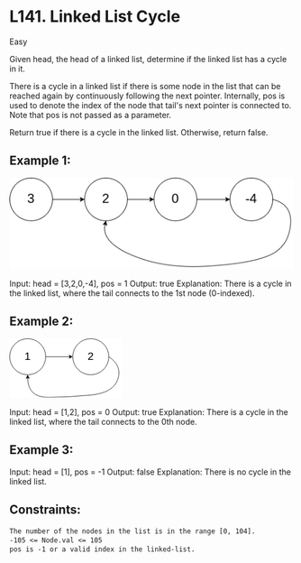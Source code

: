 # L141. Linked List Cycle
Easy

Given head, the head of a linked list, determine if the linked list has a cycle in it.

There is a cycle in a linked list if there is some node in the list that can be reached again by continuously following the next pointer. Internally, pos is used to denote the index of the node that tail's next pointer is connected to. Note that pos is not passed as a parameter.

Return true if there is a cycle in the linked list. Otherwise, return false.

## Example 1:

![alt](./circularlinkedlis1t.png)

Input: head = [3,2,0,-4], pos = 1
Output: true
Explanation: There is a cycle in the linked list, where the tail connects to the 1st node (0-indexed).

## Example 2:

![alt2](./circularlinkedlist2.png)

Input: head = [1,2], pos = 0
Output: true
Explanation: There is a cycle in the linked list, where the tail connects to the 0th node.

## Example 3:

Input: head = [1], pos = -1
Output: false
Explanation: There is no cycle in the linked list.

## Constraints:

    The number of the nodes in the list is in the range [0, 104].
    -105 <= Node.val <= 105
    pos is -1 or a valid index in the linked-list.

